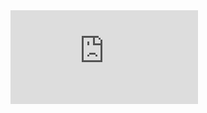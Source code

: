 
 <embed src="https://infyspringboard.onwingspan.com/public-assets/infosysheadstart/cert/lex_auth_01384266074125107220863_shared/1-836bc87b-39a3-43a2-9732-8959eb0cca65.pdf" type="">